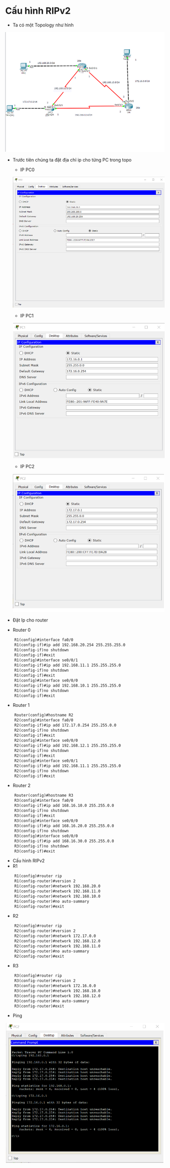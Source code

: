 # Cấu hình RIPv2
- Ta có một Topology như hình 

![Topology](../images/Screenshot_3.png)
 - Trước tiên chúng ta đặt địa chỉ ip cho từng PC trong topo 
    - IP PC0

    ![ipPC0](../images/Screenshot_1.png)

    - IP PC1

    ![ipPC1](../images/Screenshot_2.png)

    - IP PC2 

    ![ipPC2](../images/Screenshot_4.png)

- Đặt Ip cho router
- Router 0 

``` Router(config)#hostname R1
    R1(config)#interface fa0/0
    R1(config-if)#ip add 192.168.20.254 255.255.255.0
    R1(config-if)no shutdown
    R1(config-if)#exit
    R1(config)#interface se0/0/1
    R1(config-if)#ip add 192.168.11.1 255.255.255.0
    R1(config-if)no shutdown
    R1(config-if)#exit
    R1(config)#interface se0/0/0
    R1(config-if)#ip add 192.168.10.1 255.255.255.0
    R1(config-if)no shutdown
    R1(config-if)#exit 
``` 

- Router 1
```
    Router(config)#hostname R2
    R2(config)#interface fa0/0
    R2(config-if)#ip add 172.17.0.254 255.255.0.0
    R2(config-if)no shutdown
    R2(config-if)#exit 
    R2(config)#interface se0/0/0
    R2(config-if)#ip add 192.168.12.1 255.255.255.0
    R2(config-if)no shutdown
    R2(config-if)#exit 
    R2(config)#interface se0/0/1
    R2(config-if)#ip add 192.168.11.1 255.255.255.0
    R2(config-if)no shutdown
    R2(config-if)#exit 
```
- Router 2
```
    Router(config)#hostname R3
    R3(config)#interface fa0/0
    R3(config-if)#ip add 168.16.10.0 255.255.0.0
    R3(config-if)no shutdown
    R3(config-if)#exit 
    R3(config)#interface se0/0/0
    R3(config-if)#ip add 168.16.20.0 255.255.0.0
    R3(config-if)no shutdown
    R3(config)#interface se0/0/0
    R3(config-if)#ip add 168.16.30.0 255.255.0.0
    R3(config-if)no shutdown
    R3(config-if)#exit  

```
- Cấu hình RIPv2
- R1
```
    R1(config)#router rip 
    R1(config-router)#version 2
    R1(config-router)#network 192.168.20.0
    R1(config-router)#network 192.168.11.0
    R1(config-router)#network 192.168.10.0
    R1(config-router)#no auto-summary
    R1(config-router)#exit 

```
- R2
```
    R2(config)#router rip
    R2(config-router)#version 2 
    R2(config-router)#network 172.17.0.0
    R2(config-router)#network 192.168.12.0
    R2(config-router)#network 192.168.11.0
    R2(config-router)#no auto-summary 
    R2(config-router)#exit
```
- R3
```
    R3(config)#router rip
    R3(config-router)#version 2 
    R3(config-router)#network 172.16.0.0
    R3(config-router)#network 192.168.10.0
    R3(config-router)#network 192.168.12.0
    R3(config-router)#no auto-summary
    R3(config-router)#exit
```
- Ping 

![Ping](../images/Screenshot_5.png)





